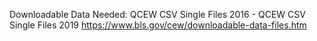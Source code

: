 Downloadable Data Needed: QCEW CSV Single Files 2016 - QCEW CSV Single Files 2019
https://www.bls.gov/cew/downloadable-data-files.htm
